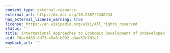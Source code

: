 ```yaml
---
content_type: external-resource
external_url: http://dx.doi.org/10.2307/3348234
has_external_license_warning: true
license: https://en.wikipedia.org/wiki/All_rights_reserved
status: ''
title: International Approaches to Economic Development of Undeveloped Areas
uid: 7daed463-8d73-45a0-b092-a8aa37e7d1e1
wayback_url: ''
---
```

